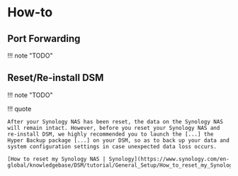 # How-to

## Port Forwarding

!!! note "TODO"

<!-- <https://www.tp-link.com/us/support/faq/72/> -->

## Reset/Re-install DSM

!!! note "TODO"

<!-- <https://www.synology.com/en-us/knowledgebase/DSM/tutorial/General_Setup/How_to_reset_my_Synology_NA> -->

!!! quote

    After your Synology NAS has been reset, the data on the Synology NAS will remain intact. However, before you reset your Synology NAS and re-install DSM, we highly recommended you to launch the [...] the Hyper Backup package [...] on your DSM, so as to back up your data and system configuration settings in case unexpected data loss occurs.

    [How to reset my Synology NAS | Synology](https://www.synology.com/en-global/knowledgebase/DSM/tutorial/General_Setup/How_to_reset_my_Synology_NAS)

